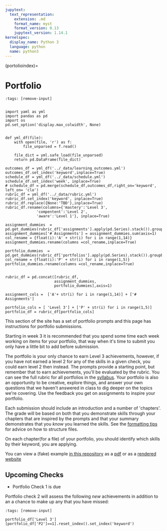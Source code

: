 ```yaml
---
jupytext:
  text_representation:
    extension: .md
    format_name: myst
    format_version: 0.13
    jupytext_version: 1.14.1
kernelspec:
  display_name: Python 3
  language: python
  name: python3
---
```


(portolioindex)=
# Portfolio

```{code-cell} ipython3
:tags: [remove-input]


import yaml as yml
import pandas as pd
import os
pd.set_option('display.max_colwidth', None)


def yml_df(file):
    with open(file, 'r') as f:
        file_unparsed = f.read()

    file_dict = yml.safe_load(file_unparsed)
    return pd.DataFrame(file_dict)

outcomes_df = yml_df('../_data/learning_outcomes.yml')
outcomes_df.set_index('keyword',inplace=True)
schedule_df = yml_df('../_data/schedule.yml')
schedule_df.set_index('week', inplace=True)
# schedule_df = pd.merge(schedule_df,outcomes_df,right_on='keyword',  left_on= 'clo')
rubric_df = yml_df('../_data/rubric.yml')
rubric_df.set_index('keyword', inplace=True)
rubric_df.replace({None:'TBD'},inplace=True)
rubric_df.rename(columns={'mastery':'Level 3',
              'compentent':'Level 2',
              'aware':'Level 1'}, inplace=True)

assignment_dummies  = pd.get_dummies(rubric_df['assignments'].apply(pd.Series).stack()).groupby(level=0).sum()
assignment_dummies['# Assignments'] = assignment_dummies.sum(axis=1)
col_rename = {float(i):'A' + str(i) for i in range(1,14)}
assignment_dummies.rename(columns =col_rename,inplace=True)

portfolio_dummies  = pd.get_dummies(rubric_df['portfolios'].apply(pd.Series).stack()).groupby(level=0).sum()
col_rename = {float(i):'P' + str(i) for i in range(1,5)}
portfolio_dummies.rename(columns =col_rename,inplace=True)


rubric_df = pd.concat([rubric_df,
                      assignment_dummies,
                      portfolio_dummies],axis=1)

assignment_cols =  ['A'+ str(i) for i in range(1,14)] + ['# Assignments']

portfolio_cols = [ 'Level 3'] + ['P' + str(i) for i in range(1,5)]
portfolio_df = rubric_df[portfolio_cols]
```

This section of the site has a set of portfolio prompts and this page has instructions for portfolio submissions.  

Starting in week 3 it is recommended that you spend some time each week working on items for your portfolio, that way when it's time to submit you only have a little bit to add before submission.

The portfolio is your only chance to earn Level 3 achievements, however, if you have not earned a level 2 for any of the skills in a given check, you could earn level 2 then instead.
The prompts provide a starting point, but remember that to earn achievements, you'll be evaluated by the rubric.
You can see the full rubric for all portfolios in the [syllabus](portfolioskills).
Your portfolio is also an opportunity to be creative, explore things, and answer your own questions that we haven't answered in class to dig deeper on the topics we're covering.
Use the feedback you get on assignments to inspire your portfolio.

Each submission should include an introduction and a number of 'chapters'.  The grade will be based on both that you demonstrate skills through your chapters that are inspired by the prompts and that your summary demonstrates that you *know* you learned the skills. See the [formatting tips](formatting) for advice on how to structure files.


On each chapter(for a file) of your portfolio, you should identify which skills by their keyword, you are applying.

You can view a (fake) example [in this repository](https://github.com/rhodyprog4ds/portfolio-brownsarahm) as a [pdf](https://github.com/rhodyprog4ds/portfolio-brownsarahm/blob/gh-pages/portfolio.pdf) or as a [rendered website](https://rhodyprog4ds.github.io/portfolio-brownsarahm/intro.html)

## Upcoming Checks

<!-- ### Portfolio 1 -->
- Portfolio Check 1 is due 
<!-- - Portfolio Check 2 is due 
- Portfolio check 3 is due 
- Portfolio check 4 is due  -->




Portfolio check 2 will assess the following *new* achievements in addition to an a chance to make up any that you have missed:

```{code-cell} ipython3
:tags: [remove-input]

portfolio_df['Level 3'][portfolio_df['P2']==1].reset_index().set_index('keyword')
```

<!--

```{important}
start early, assignment 9 and 10 will be due on Wednesdays like regular the week before and of this deadline. You will get feedback on Assignment 9 by Friday so that you can use that to update your portfolio on the construct achievements.
```

The third submission will be graded on the following criteria and due on December 4:

```{code-cell} ipython3
:tags: [remove-input]

portfolio_df['Level 3'][portfolio_df['P3']==1].reset_index().set_index('keyword')
```


```{code-cell} ipython3
:tags: [remove-input]

portfolio_df['Level 3'][portfolio_df['P4']==1].reset_index().set_index('keyword')
```
 -->

```{code-cell} ipython3

```
